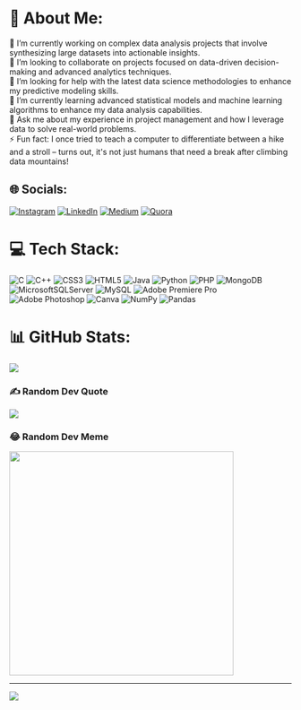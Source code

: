# 💫 About Me:
🔭 I’m currently working on complex data analysis projects that involve synthesizing large datasets into actionable insights.<br>👯 I’m looking to collaborate on projects focused on data-driven decision-making and advanced analytics techniques.<br>🤝 I’m looking for help with the latest data science methodologies to enhance my predictive modeling skills.<br>🌱 I’m currently learning advanced statistical models and machine learning algorithms to enhance my data analysis capabilities.<br>💬 Ask me about my experience in project management and how I leverage data to solve real-world problems.<br>⚡ Fun fact: I once tried to teach a computer to differentiate between a hike and a stroll – turns out, it's not just humans that need a break after climbing data mountains!


## 🌐 Socials:
[![Instagram](https://img.shields.io/badge/Instagram-%23E4405F.svg?logo=Instagram&logoColor=white)](https://instagram.com/sanalpillai) [![LinkedIn](https://img.shields.io/badge/LinkedIn-%230077B5.svg?logo=linkedin&logoColor=white)](https://linkedin.com/in/sanalpillai97) [![Medium](https://img.shields.io/badge/Medium-12100E?logo=medium&logoColor=white)](https://medium.com/@sanalp) [![Quora](https://img.shields.io/badge/Quora-%23B92B27.svg?logo=Quora&logoColor=white)](https://quora.com/profile/SP-1901) 

# 💻 Tech Stack:
![C](https://img.shields.io/badge/c-%2300599C.svg?style=for-the-badge&logo=c&logoColor=white) ![C++](https://img.shields.io/badge/c++-%2300599C.svg?style=for-the-badge&logo=c%2B%2B&logoColor=white) ![CSS3](https://img.shields.io/badge/css3-%231572B6.svg?style=for-the-badge&logo=css3&logoColor=white) ![HTML5](https://img.shields.io/badge/html5-%23E34F26.svg?style=for-the-badge&logo=html5&logoColor=white) ![Java](https://img.shields.io/badge/java-%23ED8B00.svg?style=for-the-badge&logo=openjdk&logoColor=white) ![Python](https://img.shields.io/badge/python-3670A0?style=for-the-badge&logo=python&logoColor=ffdd54) ![PHP](https://img.shields.io/badge/php-%23777BB4.svg?style=for-the-badge&logo=php&logoColor=white) ![MongoDB](https://img.shields.io/badge/MongoDB-%234ea94b.svg?style=for-the-badge&logo=mongodb&logoColor=white) ![MicrosoftSQLServer](https://img.shields.io/badge/Microsoft%20SQL%20Server-CC2927?style=for-the-badge&logo=microsoft%20sql%20server&logoColor=white) ![MySQL](https://img.shields.io/badge/mysql-%2300000f.svg?style=for-the-badge&logo=mysql&logoColor=white) ![Adobe Premiere Pro](https://img.shields.io/badge/Adobe%20Premiere%20Pro-9999FF.svg?style=for-the-badge&logo=Adobe%20Premiere%20Pro&logoColor=white) ![Adobe Photoshop](https://img.shields.io/badge/adobe%20photoshop-%2331A8FF.svg?style=for-the-badge&logo=adobe%20photoshop&logoColor=white) ![Canva](https://img.shields.io/badge/Canva-%2300C4CC.svg?style=for-the-badge&logo=Canva&logoColor=white) ![NumPy](https://img.shields.io/badge/numpy-%23013243.svg?style=for-the-badge&logo=numpy&logoColor=white) ![Pandas](https://img.shields.io/badge/pandas-%23150458.svg?style=for-the-badge&logo=pandas&logoColor=white)
# 📊 GitHub Stats:
<!--
![](https://github-readme-stats.vercel.app/api?username=SanalPillai&theme=dark&hide_border=false&include_all_commits=false)<br/>
![](https://github-readme-streak-stats.herokuapp.com/?user=SanalPillai&theme=dark&hide_border=false)<br/>
-->
![](https://github-readme-stats.vercel.app/api/top-langs/?username=SanalPillai&theme=dark&hide_border=false&include_all_commits=false&count_private=false&layout=compact)

### ✍️ Random Dev Quote
![](https://quotes-github-readme.vercel.app/api?type=horizontal&theme=radical)

### 😂 Random Dev Meme
<img src='https://randommeme-five.vercel.app/' style="height: 400px;"/>

---
[![](https://visitcount.itsvg.in/api?id=SanalPillai&icon=0&color=0)](https://visitcount.itsvg.in)

<!-- Proudly created with GPRM ( https://gprm.itsvg.in ) -->
